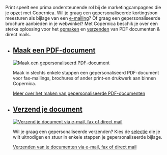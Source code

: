 Print speelt een prima ondersteunende rol bij de marketingcampagnes die
je opzet met Copernica. Wil je graag een gepersonaliseerde kortingsbon
meesturen als bijlage van een
[e-mailing](https://www.copernica.com/nl/functies/e-mailings "E-mailing")?
Of graag een gepersonaliseerde brochure aanbieden in je webwinkel? Met
Copernica beschik je over een sterke oplossing voor het
[opmaken](https://www.copernica.com/nl/functies/print/maak-een-gepersonaliseerd-pdf-document "Maak een gepersonaliseerd PDF-document")
en
[verzenden](https://www.copernica.com/nl/functies/print/verzend-je-document-via-e-mail-fax-of-direct-mail "Verzend je document via e-mail, fax of direct mail")
van PDF documenten & direct mails.

-   [Maak een PDF-document](http://www.copernica.com/nl/functies/print/maak-een-gepersonaliseerd-pdf-document "Maak een gepersonaliseerd PDF-document")
    ---------------------------------------------------------------------------------------------------------------------------------------------------

    [![Maak een gepersonaliseerd
    PDF-document](../images/nl-print-01-thumb.png)](http://www.copernica.com/nl/functies/print/maak-een-gepersonaliseerd-pdf-document "Maak een gepersonaliseerd PDF-document")

    Maak in slechts enkele stappen een gepersonaliseerd PDF-document
    voor fax-mailings, brochures of ander print-en drukwerk aan binnen
    Copernica.

    [Meer over het maken van gepersonaliseerde
    PDF-documenten](http://www.copernica.com/nl/functies/print/maak-een-gepersonaliseerd-pdf-document "Maak een gepersonaliseerd PDF-document")

-   [Verzend je document](http://www.copernica.com/nl/functies/print/verzend-je-document-via-e-mail-fax-of-direct-mail "Verzend je document via e-mail, fax of direct mail")
    ------------------------------------------------------------------------------------------------------------------------------------------------------------------------

    [![Verzend je document via e-mail, fax of direct
    mail](Copernicacom/nl-print-02-thumb.png)](http://www.copernica.com/nl/functies/print/verzend-je-document-via-e-mail-fax-of-direct-mail "Verzend je document via e-mail, fax of direct mail")

    Wil je graag een gepersonaliseerde verzenden? Kies de
    [selectie](http://www.copernica.com/nl/functies/profielen/definieer-doelgroepen-met-selecties "Definieer doelgroepen met selecties")
    die je wilt uitnodigen en stuur in enkele stappen je
    gepersonaliseerde bijlage.

    [Verzenden van je documenten via e-mail, fax of direct
    mail](http://www.copernica.com/nl/functies/print/verzend-je-document-via-e-mail-fax-of-direct-mail "Verzend je document via e-mail, fax of direct mail")


